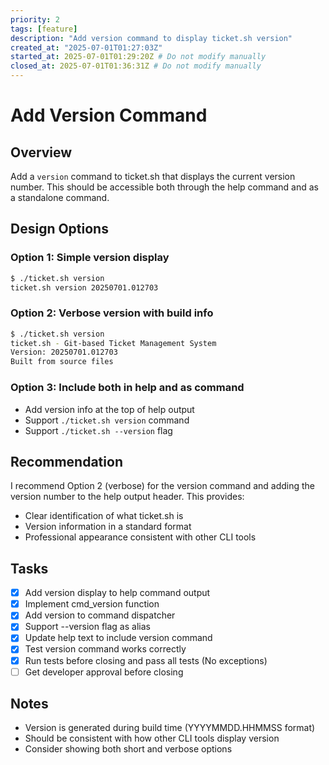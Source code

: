 ```yaml
---
priority: 2
tags: [feature]
description: "Add version command to display ticket.sh version"
created_at: "2025-07-01T01:27:03Z"
started_at: 2025-07-01T01:29:20Z # Do not modify manually
closed_at: 2025-07-01T01:36:31Z # Do not modify manually
---
```


# Add Version Command

## Overview

Add a `version` command to ticket.sh that displays the current version number. This should be accessible both through the help command and as a standalone command.

## Design Options

### Option 1: Simple version display
```bash
$ ./ticket.sh version
ticket.sh version 20250701.012703
```

### Option 2: Verbose version with build info
```bash
$ ./ticket.sh version
ticket.sh - Git-based Ticket Management System
Version: 20250701.012703
Built from source files
```

### Option 3: Include both in help and as command
- Add version info at the top of help output
- Support `./ticket.sh version` command
- Support `./ticket.sh --version` flag

## Recommendation

I recommend Option 2 (verbose) for the version command and adding the version number to the help output header. This provides:
- Clear identification of what ticket.sh is
- Version information in a standard format
- Professional appearance consistent with other CLI tools

## Tasks

- [x] Add version display to help command output
- [x] Implement cmd_version function
- [x] Add version to command dispatcher
- [x] Support --version flag as alias
- [x] Update help text to include version command
- [x] Test version command works correctly
- [x] Run tests before closing and pass all tests (No exceptions)
- [ ] Get developer approval before closing

## Notes

- Version is generated during build time (YYYYMMDD.HHMMSS format)
- Should be consistent with how other CLI tools display version
- Consider showing both short and verbose options
